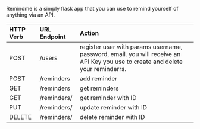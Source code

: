 Remindme is a simply flask app that you can use to remind yourself of anything via an API. 

| HTTP Verb   |      URL Endpoint      |  Action |
|:----------|:-------------|:------|
| POST | /users | register user with params username, password, email. you will receive an API Key you use to create and delete your reminderrs. |
| POST | /reminders   |  add reminder |
| GET | /reminders |    get reminders |
| GET | /reminders/<ID> |    get reminder with ID |
| PUT | /reminders/<ID> |    update reminder with ID |
| DELETE | /reminders/<ID> |   delete reminder with ID |